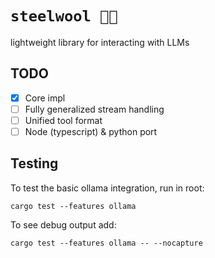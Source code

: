 # `steelwool 🧶🔗`

lightweight library for interacting with LLMs

## TODO

- [x] Core impl
- [ ] Fully generalized stream handling
- [ ] Unified tool format
- [ ] Node (typescript) & python port

## Testing

To test the basic ollama integration, run in root:

```
cargo test --features ollama
```

To see debug output add:

```
cargo test --features ollama -- --nocapture
```
